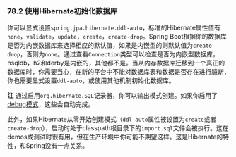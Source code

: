 ### 78.2 使用Hibernate初始化数据库

你可以显式设置`spring.jpa.hibernate.ddl-auto`，标准的Hibernate属性值有`none`，`validate`，`update`，`create`，`create-drop`。Spring Boot根据你的数据库是否为内嵌数据库来选择相应的默认值，如果是内嵌型的则默认值为`create-drop`，否则为`none`。通过查看`Connection`类型可以检查是否为内嵌型数据库，hsqldb，h2和derby是内嵌的，其他都不是。当从内存数据库迁移到一个真正的数据库时，你需要当心，在新的平台中不能对数据库表和数据是否存在进行臆断，你也需要显式设置`ddl-auto`，或使用其他机制初始化数据库。

**注** 通过启用`org.hibernate.SQL`记录器，你可以输出模式创建。如果你启用了[debug模式](https://docs.spring.io/spring-boot/docs/2.0.0.M7/reference/htmlsingle/#boot-features-logging-console-output)，这些会自动完成。

此外，如果Hibernate从零开始创建模式（`ddl-auto`属性被设置为`create`或者`create-drop`），启动时处于classpath根目录下的`import.sql`文件会被执行。这在demos或测试时很有用，但在生产环境中你可能不期望这样。这是Hibernate的特性，和Spring没有一点关系。
